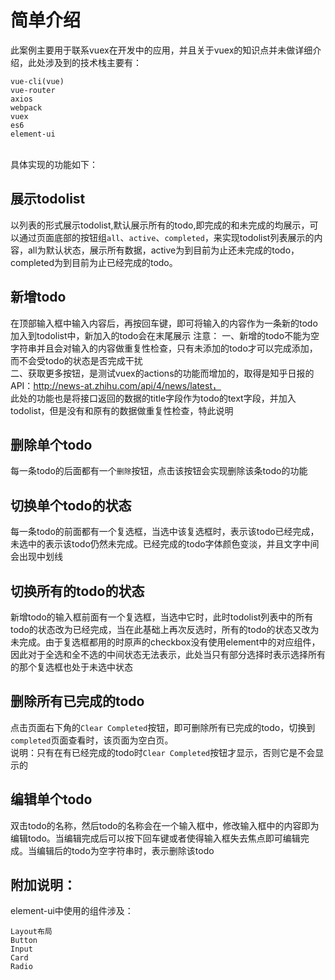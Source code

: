 # 简单介绍
此案例主要用于联系vuex在开发中的应用，并且关于vuex的知识点并未做详细介绍，此处涉及到的技术栈主要有：<br>
```
vue-cli(vue)
vue-router
axios
webpack
vuex
es6
element-ui
```
<br>
具体实现的功能如下：<br>

## 展示todolist
以列表的形式展示todolist,默认展示所有的todo,即完成的和未完成的均展示，可以通过页面底部的按钮组```all```、```active```、```completed```，来实现todolist列表展示的内容，all为默认状态，展示所有数据，active为到目前为止还未完成的todo，completed为到目前为止已经完成的todo。<br>

## 新增todo
在顶部输入框中输入内容后，再按回车键，即可将输入的内容作为一条新的todo加入到todolist中，新加入的todo会在末尾展示
注意：
一、新增的todo不能为空字符串并且会对输入的内容做重复性检查，只有未添加的todo才可以完成添加，而不会受todo的状态是否完成干扰<br>
二、获取更多按钮，是测试vuex的actions的功能而增加的，取得是知乎日报的API：http://news-at.zhihu.com/api/4/news/latest，<br>
此处的功能也是将接口返回的数据的title字段作为todo的text字段，并加入todolist，但是没有和原有的数据做重复性检查，特此说明<br>

## 删除单个todo
每一条todo的后面都有一个```删除```按钮，点击该按钮会实现删除该条todo的功能

## 切换单个todo的状态
每一条todo的前面都有一个复选框，当选中该复选框时，表示该todo已经完成，未选中的表示该todo仍然未完成。已经完成的todo字体颜色变淡，并且文字中间会出现中划线

## 切换所有的todo的状态
新增todo的输入框前面有一个复选框，当选中它时，此时todolist列表中的所有todo的状态改为已经完成，当在此基础上再次反选时，所有的todo的状态又改为未完成。由于复选框都用的时原声的checkbox没有使用element中的对应组件，因此对于全选和全不选的中间状态无法表示，此处当只有部分选择时表示选择所有的那个复选框也处于未选中状态

## 删除所有已完成的todo
点击页面右下角的```Clear Completed```按钮，即可删除所有已完成的todo，切换到```completed```页面查看时，该页面为空白页。<br>
说明：只有在有已经完成的todo时```Clear Completed```按钮才显示，否则它是不会显示的

## 编辑单个todo
双击todo的名称，然后todo的名称会在一个输入框中，修改输入框中的内容即为编辑todo。当编辑完成后可以按下回车键或者使得输入框失去焦点即可编辑完成。当编辑后的todo为空字符串时，表示删除该todo

## 附加说明：
element-ui中使用的组件涉及：
```
Layout布局
Button
Input
Card
Radio
```





